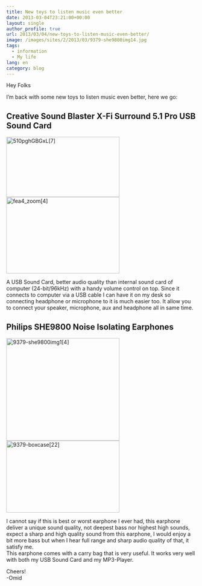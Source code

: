 ```yaml
---
title: New toys to listen music even better
date: 2013-03-04T23:21:00+00:00
layout: single
author_profile: true
url: 2013/03/04/new-toys-to-listen-music-even-better/
image: /images/sites/2/2013/03/9379-she9800img14.jpg
tags:
  - information
  - My life
lang: en
category: blog
---
```

Hey Folks

I’m back with some new toys to listen music even better, here we go:

## Creative Sound Blaster X-Fi Surround 5.1 Pro USB Sound Card

[<img class="alignnone size-medium wp-image-129" alt="510pghGBGxL[7]" src="/images/2013/03/510pghGBGxL7-300x159.jpg" width="300" height="159" srcset="/images/sites/2/2013/03/510pghGBGxL7-300x159.jpg 300w, /images/sites/2/2013/03/510pghGBGxL7.jpg 468w" sizes="(max-width: 300px) 100vw, 300px" />](/images/2013/03/510pghGBGxL7.jpg) [<img class="alignnone size-medium wp-image-130" alt="fea4_zoom[4]" src="/images/2013/03/fea4_zoom4-300x202.jpg" width="300" height="202" srcset="/images/sites/2/2013/03/fea4_zoom4-300x202.jpg 300w, /images/sites/2/2013/03/fea4_zoom4.jpg 500w" sizes="(max-width: 300px) 100vw, 300px" />](/images/2013/03/fea4_zoom4.jpg)

A USB Sound Card, better audio quality than internal sound card of computer (24-bit/96kHz) with a handy volume control on top. Since it connects to computer via a USB cable I can have it on my desk so connecting headphone or microphone to it is much easier too. It allow you to connect your speaker, microphone, aux and headphone all in same time.

## Philips SHE9800 Noise Isolating Earphones

[<img class="alignnone size-medium wp-image-132" alt="9379-she9800img1[4]" src="/images/2013/03/9379-she9800img14-300x271.jpg" width="300" height="271" srcset="/images/sites/2/2013/03/9379-she9800img14-300x271.jpg 300w, /images/sites/2/2013/03/9379-she9800img14.jpg 442w" sizes="(max-width: 300px) 100vw, 300px" />](/images/2013/03/9379-she9800img14.jpg) [<img class="alignnone size-medium wp-image-131" alt="9379-boxcase[22]" src="/images/2013/03/9379-boxcase22-300x190.jpg" width="300" height="190" srcset="/images/sites/2/2013/03/9379-boxcase22-300x190.jpg 300w, /images/sites/2/2013/03/9379-boxcase22.jpg 500w" sizes="(max-width: 300px) 100vw, 300px" />](/images/2013/03/9379-boxcase22.jpg)

I cannot say if this is best or worst earphone I ever had, this earphone deliver a unique sound quality, not deepest bass nor highest high sounds, expect a sharp and high quality sound from this earphone, I would enjoy a bit more bass but when I hear full range and sharp audio quality of that, it satisfy me.  
This earphone comes with a carry bag that is very useful. It works very well with both my USB Sound Card and my MP3-Player.

Cheers!  
-Omid